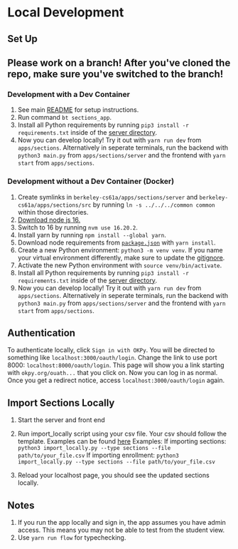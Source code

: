 # Local Development

## Set Up
## Please work on a branch! After you've cloned the repo, make sure you've switched to the branch!

### Development with a Dev Container
1. See main [README](../../README.md#docker-setup) for setup instructions.
2. Run command `bt sections_app`.
3. Install all Python requirements by running `pip3 install -r requirements.txt` inside of the [server directory](sections/server).
4. Now you can develop locally! Try it out with `yarn run dev` from `apps/sections`. Alternatively in seperate terminals, run the backend with `python3 main.py` from `apps/sections/server` and the frontend with `yarn start` from `apps/sections`.

### Development without a Dev Container (Docker)
1. Create symlinks in `berkeley-cs61a/apps/sections/server` and `berkeley-cs61a/apps/sections/src` by running `ln -s ../../../common common` within those directories.
2. [Download node js 16.](https://nodejs.org/en/download/package-manager)
3. Switch to 16 by running `nvm use 16.20.2`.
4. Install yarn by running `npm install --global yarn`.
5. Download node requirements from [`package.json`](sections/package.json) with `yarn install`.
6. Create a new Python environment: `python3 -m venv venv`. If you name your virtual environment differently, make sure to update the [gitignore](sections/.gitignore).
7. Activate the new Python environment with `source venv/bin/activate`.
8. Install all Python requirements by running `pip3 install -r requirements.txt` inside of the [server directory](sections/server).
9. Now you can develop locally! Try it out with `yarn run dev` from `apps/sections`. Alternatively in seperate terminals, run the backend with `python3 main.py` from `apps/sections/server` and the frontend with `yarn start` from `apps/sections`.

## Authentication

To authenticate locally, click `Sign in with OKPy`. You will be directed to something like `localhost:3000/oauth/login`. Change the link to use port 8000:
`localhost:8000/oauth/login`. This page will show you a link starting with `okpy.org/ouath...` that you click on. Now you can log in as normal. Once you get a redirect notice,
access `localhost:3000/oauth/login` again.

## Import Sections Locally

1. Start the server and front end
2. Run import_locally script using your csv file. Your csv should follow the template. Examples can be found [here](server/test_csvs)
Examples:
If importing sections:
`python3 import_locally.py --type sections --file path/to/your_file.csv`
If importing enrollment:
`python3 import_locally.py --type sections --file path/to/your_file.csv`

3. Reload your localhost page, you should see the updated sections locally.

## Notes
1. If you run the app locally and sign in, the app assumes you have admin access. This means you may not be able to test from the student view.
2. Use `yarn run flow` for typechecking.
